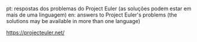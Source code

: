 pt: respostas dos problemas do Project Euler (as soluções podem estar em mais de uma linguagem)
en: answers to Project Euler's problems (the solutions may be available in more than one language)

https://projecteuler.net/
